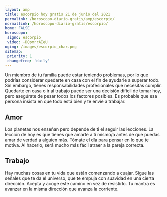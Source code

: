 ```yaml
---
layout: amp
title: escorpio hoy gratis 21 de junio del 2021 
permalink: /horoscopo-diario-gratis/amp/escorpio/
normallink: /horoscopo-diario-gratis/escorpio/
home: FALSE
horoscopo:
 signo: escorpio
 video: -DQpmrrAIeU
ogimg: /images/escorpio_char.png
sitemap:
 priority: 1
 changefreq: 'daily'
---
```



Un miembro de tu familia puede estar teniendo problemas, por lo que podrías considerar quedarte en casa con el fin de ayudarle a superar todo. Sin embargo, tienes responsabilidades profesionales que necesitas cumplir. Quedarte en casa o ir al trabajo puede ser una decisión difícil de tomar hoy, pero asegúrate de pesar todos los factores posibles. Es probable que esa persona insista en que todo está bien y te envíe a trabajar.

## Amor

Los planetas nos enseñan pero depende de ti el seguir las lecciones. La lección de hoy es que tienes que amarte a ti mismo/a antes de que puedas amar de verdad a alguien más. Tómate el día para pensar en lo que te motiva. Al hacerlo, será mucho más fácil atraer a la pareja correcta.

## Trabajo

Hay muchas cosas en tu vida que están comenzando a cuajar. Sigue las señales que te da el universo, que te empuja con suavidad en una cierta dirección. Acepta y acoge este camino en vez de resistirlo. Tu mantra es avanzar en la misma dirección que avanza la corriente.